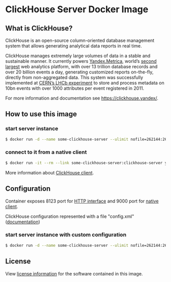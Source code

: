 # ClickHouse Server Docker Image

## What is ClickHouse?

ClickHouse is an open-source column-oriented database management system that allows generating analytical data reports in real time.

ClickHouse manages extremely large volumes of data in a stable and sustainable manner. It currently powers [Yandex.Metrica](https://metrica.yandex.com/), world’s [second largest](http://w3techs.com/technologies/overview/traffic_analysis/all) web analytics platform, with over 13 trillion database records and over 20 billion events a day, generating customized reports on-the-fly, directly from non-aggregated data. This system was successfully implemented at [CERN’s LHCb experiment](https://www.yandex.com/company/press_center/press_releases/2012/2012-04-10/) to store and process metadata on 10bn events with over 1000 attributes per event registered in 2011.

For more information and documentation see https://clickhouse.yandex/.

## How to use this image

### start server instance
```bash
$ docker run -d --name some-clickhouse-server --ulimit nofile=262144:262144 yandex/clickhouse-server
```

### connect to it from a native client
```bash
$ docker run -it --rm --link some-clickhouse-server:clickhouse-server yandex/clickhouse-client --host clickhouse-server
```

More information about [ClickHouse client](https://clickhouse.yandex/reference_en.html#Command-line%20client).

## Configuration

Container exposes 8123 port for [HTTP interface](https://clickhouse.yandex/reference_en.html#HTTP%20interface) and 9000 port for [native client](https://clickhouse.yandex/reference_en.html#Native%20interface%20(TCP)).

ClickHouse configuration represented with a file "config.xml" ([documentation](https://clickhouse.yandex/reference_en.html#Configuration%20files))

### start server instance with custom configuration
```bash
$ docker run -d --name some-clickhouse-server --ulimit nofile=262144:262144 -v /path/to/your/config.xml:/etc/clickhouse-server/config.xml yandex/clickhouse-server
```

## License

View [license information](https://github.com/yandex/ClickHouse/blob/master/LICENSE) for the software contained in this image.
